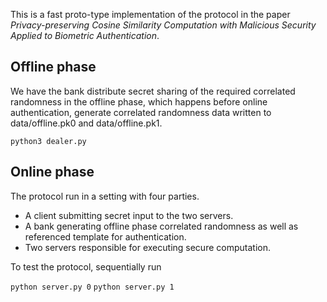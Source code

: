 This is a fast proto-type implementation of the protocol in the paper *Privacy-preserving Cosine Similarity Computation with Malicious Security Applied to Biometric Authentication*.

## Offline phase

We have the bank distribute secret sharing of the required correlated randomness in the offline phase, which happens before online authentication, generate correlated randomness data written to data/offline.pk0 and data/offline.pk1.

`python3 dealer.py`

## Online phase

The protocol run in a setting with four parties.

* A client submitting secret input to the two servers.
* A bank generating offline phase correlated randomness as well as referenced template for authentication.
* Two servers responsible for executing secure computation.

To test the protocol, sequentially run   

`python server.py 0`   `python server.py 1`

<!-- 2. python bank.py
3. python client.py -->